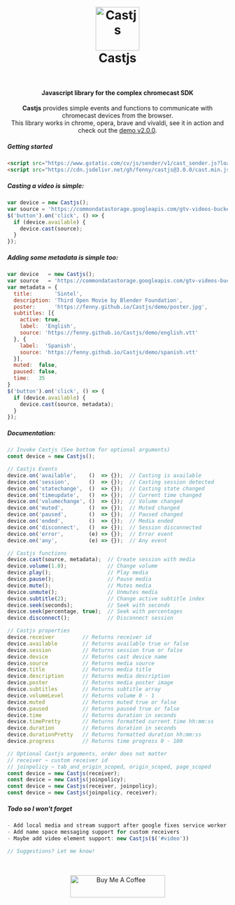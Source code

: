 <h1 align="center">
  <br>
  <img src="https://i.imgur.com/elCjMDx.png" alt="Castjs" width="100">
  <br>
  Castjs
  <br>
  <br>
</h1>

<h4 align="center">Javascript library for the complex chromecast SDK</h4>

<p align="center">
  <b>Castjs</b> provides simple events and functions to communicate with chromecast devices from the browser.
  <br>
  This library works in chrome, opera, brave and vivaldi, see it in action and check out the <a href="https://fenny.github.io/Castjs/demo/">demo v2.0.0</a>.
</p>

##### Getting started
```html
<script src="https://www.gstatic.com/cv/js/sender/v1/cast_sender.js?loadCastFramework=1"></script>
<script src="https://cdn.jsdelivr.net/gh/fenny/castjs@3.0.0/cast.min.js"></script>
```

##### Casting a video is simple:

```js
var device = new Castjs();
var source = 'https://commondatastorage.googleapis.com/gtv-videos-bucket/sample/Sintel.mp4';
$('button').on('click', () => {
  if (device.available) {
    device.cast(source);
  }
});
```

##### Adding some metadata is simple too:

```js
var device   = new Castjs();
var source   = 'https://commondatastorage.googleapis.com/gtv-videos-bucket/sample/Sintel.mp4';
var metadata = {
  title:       'Sintel',
  description: 'Third Open Movie by Blender Foundation',
  poster:      'https://fenny.github.io/Castjs/demo/poster.jpg',
  subtitles: [{
    active: true,
    label:  'English',
    source: 'https://fenny.github.io/Castjs/demo/english.vtt'
  }, {
    label:  'Spanish',
    source: 'https://fenny.github.io/Castjs/demo/spanish.vtt'
  }],
  muted:  false,
  paused: false,
  time:   35
}
$('button').on('click', () => {
  if (device.available) {
    device.cast(source, metadata);
  }
});
```

##### Documentation:

```javascript
// Invoke Castjs (See bottom for optional arguments)
const device = new Castjs();

// Castjs Events
device.on('available',    ()  => {});  // Casting is available
device.on('session',      ()  => {});  // Casting session detected
device.on('statechange',  ()  => {});  // Casting state changed
device.on('timeupdate',   ()  => {});  // Current time changed
device.on('volumechange', ()  => {});  // Volume changed
device.on('muted',        ()  => {});  // Muted changed
device.on('paused',       ()  => {});  // Paused changed
device.on('ended',        ()  => {});  // Media ended
device.on('disconnect',   ()  => {});  // Session disconnected
device.on('error',        (e) => {});  // Error event
device.on('any',          (e) => {});  // Any event

// Castjs functions
device.cast(source, metadata);  // Create session with media
device.volume(1.0);             // Change volume
device.play();                  // Play media
device.pause();                 // Pause media
device.mute();                  // Mutes media
device.unmute();                // Unmutes media
device.subtitle(2);             // Change active subtitle index
device.seek(seconds);           // Seek with seconds
device.seek(percentage, true);  // Seek with percentages
device.disconnect();            // Disconnect session

// Castjs properties
device.receiver         // Returns receiver id
device.available        // Returns available true or false
device.session          // Returns session true or false
device.device           // Returns cast device name
device.source           // Returns media source
device.title            // Returns media title
device.description      // Returns media description
device.poster           // Returns media poster image
device.subtitles        // Returns subtitle array
device.volumeLevel      // Returns volume 0 - 1
device.muted            // Returns muted true or false
device.paused           // Returns paused true or false
device.time             // Returns duration in seconds
device.timePretty       // Returns formatted current time hh:mm:ss
device.duration         // Returns duration in seconds
device.durationPretty   // Returns formatted duration hh:mm:ss
device.progress         // Returns time progress 0 - 100

// Optional Castjs arguments, order does not matter
// receiver ~ custom receiver id
// joinpolicy ~ tab_and_origin_scoped, origin_scoped, page_scoped
const device = new Castjs(receiver);
const device = new Castjs(joinpolicy);
const device = new Castjs(receiver, joinpolicy);
const device = new Castjs(joinpolicy, receiver);
```

##### Todo so I won't forget

```javascript
- Add local media and stream support after google fixes service worker crash
- Add name space messaging support for custom receivers
- Maybe add video element support: new Castjs($('#video'))

// Suggestions? Let me know!
```
<p align="center">
  <br>
  <br>
  <a href="https://www.buymeacoffee.com/fenny" target="_blank"><img src="https://cdn.buymeacoffee.com/buttons/default-orange.png" alt="Buy Me A Coffee" style="height: 51px !important;width: 217px !important;" ></a>
<p align="center">

